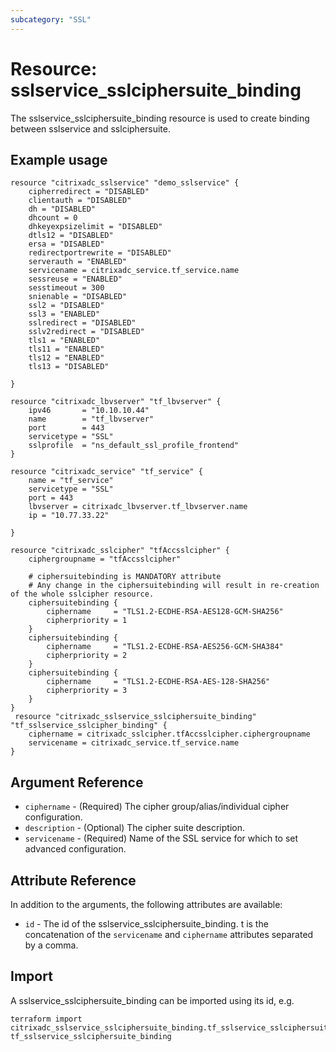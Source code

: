 ```yaml
---
subcategory: "SSL"
---
```


# Resource: sslservice_sslciphersuite_binding

The sslservice_sslciphersuite_binding resource is used to create binding between sslservice and sslciphersuite.


## Example usage

```hcl
resource "citrixadc_sslservice" "demo_sslservice" {
	cipherredirect = "DISABLED"
	clientauth = "DISABLED"
	dh = "DISABLED"
	dhcount = 0
	dhkeyexpsizelimit = "DISABLED"
	dtls12 = "DISABLED"
	ersa = "DISABLED"
	redirectportrewrite = "DISABLED"
	serverauth = "ENABLED"
	servicename = citrixadc_service.tf_service.name
	sessreuse = "ENABLED"
	sesstimeout = 300
	snienable = "DISABLED"
	ssl2 = "DISABLED"
	ssl3 = "ENABLED"
	sslredirect = "DISABLED"
	sslv2redirect = "DISABLED"
	tls1 = "ENABLED"
	tls11 = "ENABLED"
	tls12 = "ENABLED"
	tls13 = "DISABLED"
	
}

resource "citrixadc_lbvserver" "tf_lbvserver" {
	ipv46       = "10.10.10.44"
	name        = "tf_lbvserver"
	port        = 443
	servicetype = "SSL"
	sslprofile  = "ns_default_ssl_profile_frontend"
}

resource "citrixadc_service" "tf_service" {
	name = "tf_service"
	servicetype = "SSL"
	port = 443 
	lbvserver = citrixadc_lbvserver.tf_lbvserver.name
	ip = "10.77.33.22"

}

resource "citrixadc_sslcipher" "tfAccsslcipher" {
	ciphergroupname = "tfAccsslcipher"

	# ciphersuitebinding is MANDATORY attribute
	# Any change in the ciphersuitebinding will result in re-creation of the whole sslcipher resource.
	ciphersuitebinding {
		ciphername     = "TLS1.2-ECDHE-RSA-AES128-GCM-SHA256"
		cipherpriority = 1
	}
	ciphersuitebinding {
		ciphername     = "TLS1.2-ECDHE-RSA-AES256-GCM-SHA384"
		cipherpriority = 2
	}
	ciphersuitebinding {
		ciphername     = "TLS1.2-ECDHE-RSA-AES-128-SHA256"
		cipherpriority = 3
	}
}
 resource "citrixadc_sslservice_sslciphersuite_binding" "tf_sslservice_sslcipher_binding" {
	ciphername = citrixadc_sslcipher.tfAccsslcipher.ciphergroupname
	servicename = citrixadc_service.tf_service.name   
}
```


## Argument Reference

* `ciphername` - (Required) The cipher group/alias/individual cipher configuration.
* `description` - (Optional) The cipher suite description.
* `servicename` - (Required) Name of the SSL service for which to set advanced configuration.


## Attribute Reference

In addition to the arguments, the following attributes are available:

* `id` - The id of the sslservice_sslciphersuite_binding. t is the concatenation of the `servicename` and `ciphername` attributes separated by a comma.


## Import

A sslservice_sslciphersuite_binding can be imported using its id, e.g.

```shell
terraform import citrixadc_sslservice_sslciphersuite_binding.tf_sslservice_sslciphersuite_binding tf_sslservice_sslciphersuite_binding
```
